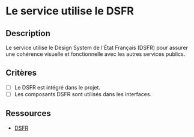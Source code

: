 # Le service utilise le DSFR

## Description

Le service utilise le Design System de l'État Français (DSFR) pour assurer une cohérence visuelle et fonctionnelle avec les autres services publics.

## Critères

- [ ] Le DSFR est intégré dans le projet.
- [ ] Les composants DSFR sont utilisés dans les interfaces.

## Ressources

- [DSFR](https://www.systeme-de-design.gouv.fr/)
